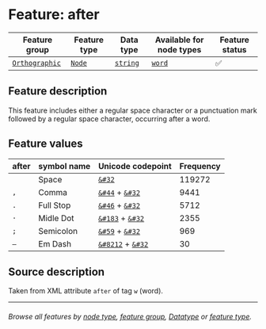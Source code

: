 # Feature: after <a name="start"></a>

Feature group | Feature type | Data type | Available for node types | Feature status
---  | --- | --- | --- | --- 
[`Orthographic`](featuresbygroup.md#orthographic-features) | [`Node`](featuresbyfeaturetype.md#node-features)  | [`string`](featuresbydatatype.md#string-datatype) | [`word`](featuresbynodetype.md#word-nodes) | ✅

## Feature description 

This feature includes either a regular space character or a punctuation mark followed by a regular space character, occurring after a word.

## Feature values 

after | symbol name | Unicode codepoint | Frequency
---  | --- | --- | ---
` ` | Space | [`&#32`](https://www.codetable.net/decimal/32) |  119272
`, ` | Comma  | [`&#44`](https://www.codetable.net/decimal/44) + [`&#32`](https://www.codetable.net/decimal/32)  | 9441
`. ` | Full Stop | [`&#46`](https://www.codetable.net/decimal/46) + [`&#32`](https://www.codetable.net/decimal/32) | 5712
`· ` | Midle Dot | [`&#183`](https://www.codetable.net/decimal/183) + [`&#32`](https://www.codetable.net/decimal/32)| 2355
`; ` | Semicolon | [`&#59`](https://www.codetable.net/decimal/59) + [`&#32`](https://www.codetable.net/decimal/32) | 969
`— ` | Em Dash | [`&#8212`](https://www.codetable.net/decimal/8212) + [`&#32`](https://www.codetable.net/decimal/32) | 30

## Source description

Taken from XML attribute `after` of tag `w` (word).

---
###### *Browse all features by [node type](featuresbynodetype.md#start), [feature group](featuresbygroup.md#start), [Datatype](featuresbydatatype.md#start)  or [feature type](featuresbyfeaturetype.md#start).*
